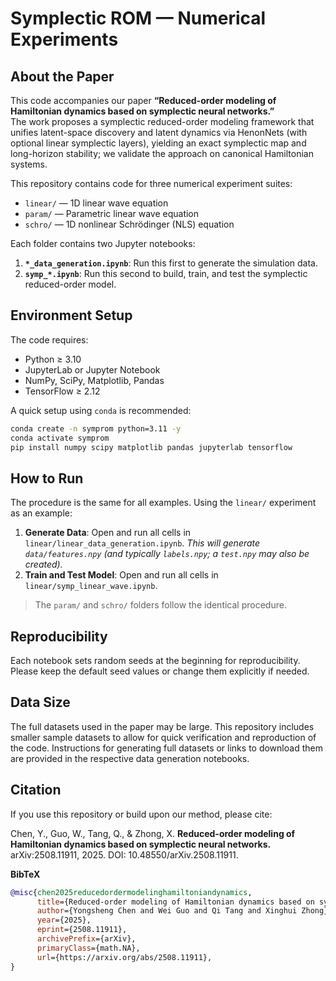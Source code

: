 
# Symplectic ROM — Numerical Experiments

## About the Paper

This code accompanies our paper **“Reduced-order modeling of Hamiltonian dynamics based on symplectic neural networks.”**  
The work proposes a symplectic reduced-order modeling framework that unifies latent-space discovery and latent dynamics via HenonNets (with optional linear symplectic layers), yielding an exact symplectic map and long-horizon stability; we validate the approach on canonical Hamiltonian systems.


This repository contains code for three numerical experiment suites:
- `linear/` — 1D linear wave equation
- `param/` — Parametric linear wave equation
- `schro/` — 1D nonlinear Schrödinger (NLS) equation

Each folder contains two Jupyter notebooks:
1. **`*_data_generation.ipynb`**: Run this first to generate the simulation data.
2. **`symp_*.ipynb`**: Run this second to build, train, and test the symplectic reduced-order model.



## Environment Setup

The code requires:

- Python ≥ 3.10
- JupyterLab or Jupyter Notebook
- NumPy, SciPy, Matplotlib, Pandas
- TensorFlow ≥ 2.12

A quick setup using `conda` is recommended:
```bash
conda create -n symprom python=3.11 -y
conda activate symprom
pip install numpy scipy matplotlib pandas jupyterlab tensorflow
```

## How to Run

The procedure is the same for all examples. Using the `linear/` experiment as an example:

1.  **Generate Data**: Open and run all cells in `linear/linear_data_generation.ipynb`.
    *This will generate `data/features.npy` (and typically `labels.npy`; a `test.npy` may also be created).*
2.  **Train and Test Model**: Open and run all cells in `linear/symp_linear_wave.ipynb`.

> The `param/` and `schro/` folders follow the identical procedure.

## Reproducibility

Each notebook sets random seeds at the beginning for reproducibility. Please keep the default seed values or change them explicitly if needed.

## Data Size

The full datasets used in the paper may be large. This repository includes smaller sample datasets to allow for quick verification and reproduction of the code. Instructions for generating full datasets or links to download them are provided in the respective data generation notebooks.

## Citation

If you use this repository or build upon our method, please cite:

Chen, Y., Guo, W., Tang, Q., & Zhong, X. **Reduced-order modeling of Hamiltonian dynamics based on symplectic neural networks.** arXiv:2508.11911, 2025. DOI: 10.48550/arXiv.2508.11911.

**BibTeX**

```bibtex
@misc{chen2025reducedordermodelinghamiltoniandynamics,
      title={Reduced-order modeling of Hamiltonian dynamics based on symplectic neural networks}, 
      author={Yongsheng Chen and Wei Guo and Qi Tang and Xinghui Zhong},
      year={2025},
      eprint={2508.11911},
      archivePrefix={arXiv},
      primaryClass={math.NA},
      url={https://arxiv.org/abs/2508.11911}, 
}
```